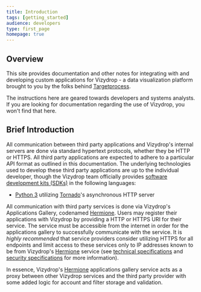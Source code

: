 ```yaml
---
title: Introduction
tags: [getting_started]
audience: developers
type: first_page
homepage: true
---
```


## Overview 

This site provides documentation and other notes for integrating with and developing custom applications for Vizydrop - a data visualization platform brought to you by the folks behind [Targetprocess](http://www.targetprocess.com/).

The instructions here are geared towards developers and systems analysts.  If you are looking for documentation regarding the use of Vizydrop, you won't find that here.

## Brief Introduction

All communication between third party applications and Vizydrop's internal servers are done via standard hypertext protocols, whether they be HTTP or HTTPS.  All third party applications are expected to adhere to a particular API format as outlined in this documentation.  The underlying technologies used to develop these third party applications are up to the individual developer, though the Vizydrop team officially provides [software development kits (SDKs)](sdk/summary.md) in the following languages:

- [Python 3](../vizydrop/vizydrop_python_sdk.html) utilizing [Tornado](http://tornado-web.org)'s asynchronous HTTP server

All communication with third party services is done via Vizydrop's Applications Gallery, codenamed <a href="#" data-toggle="tooltip" data-original-title="{{site.data.vizydrop.vizydrop_glossary.hermione}}">Hermione</a>.  Users may register their applications with Vizydrop by providing a HTTP or HTTPS URI for their service.  The service must be accessible from the internet in order for the applications gallery to successfully communicate with the service.  It is _highly recommended_ that service providers consider utilizing HTTPS for all endpoints and limit access to these services only to IP addresses known to be from Vizydrop's <a href="#" data-toggle="tooltip" data-original-title="{{site.data.vizydrop.vizydrop_glossary.hermione}}">Hermione</a> service (see [technical specifications](tech-spec.md) and [security specifications](security.md) for more information).

In essence, Vizydrop's <a href="#" data-toggle="tooltip" data-original-title="{{site.data.vizydrop.vizydrop_glossary.hermione}}">Hermione</a> applications gallery service acts as a proxy between other Vizydrop services and the third party provider with some added logic for account and filter storage and validation.
